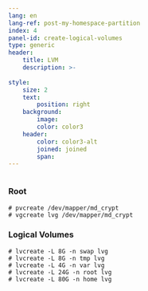 ```yaml
---
lang: en
lang-ref: post-my-homespace-partition
index: 4
panel-id: create-logical-volumes
type: generic
header:
    title: LVM
    description: >-
        
style:
    size: 2
    text:
        position: right
    background:
        image:
        color: color3
    header:
        color: color3-alt
        joined: joined
        span:
---
```

<div class="inner columns aligned">
    <div class="span-4">
        <h3 class="major">Root</h3>
        <pre><code># pvcreate /dev/mapper/md_crypt
# vgcreate lvg /dev/mapper/md_crypt</code></pre>
        <h3 class="major">Logical Volumes</h3>
        <pre><code># lvcreate -L 8G -n swap lvg
# lvcreate -L 8G -n tmp lvg
# lvcreate -L 4G -n var lvg
# lvcreate -L 24G -n root lvg
# lvcreate -L 80G -n home lvg</code></pre>
    </div>
</div>

